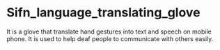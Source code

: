 # Sifn_language_translating_glove
It is a glove that translate hand gestures into text and speech on mobile phone. It is used to help deaf people to communicate with others easily.
